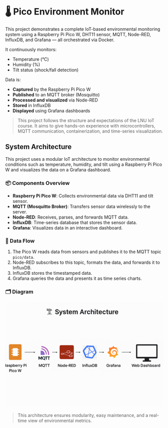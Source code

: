 # 🌡️ Pico Environment Monitor

This project demonstrates a complete IoT-based environmental monitoring system using a Raspberry Pi Pico W, DHT11 sensor, MQTT, Node-RED, InfluxDB, and Grafana — all orchestrated via Docker.

It continuously monitors:
- Temperature (°C)
- Humidity (%)
- Tilt status (shock/fall detection)

Data is:
- **Captured** by the Raspberry Pi Pico W
- **Published** to an MQTT broker (Mosquitto)
- **Processed and visualized** via Node-RED
- **Stored** in InfluxDB
- **Displayed** using Grafana dashboards

> This project follows the structure and expectations of the LNU IoT course. It aims to give hands-on experience with microcontrollers, MQTT communication, containerization, and time-series visualization.

## System Architecture

This project uses a modular IoT architecture to monitor environmental conditions such as temperature, humidity, and tilt using a Raspberry Pi Pico W and visualizes the data on a Grafana dashboard.

### 📦 Components Overview

- **Raspberry Pi Pico W**: Collects environmental data via DHT11 and tilt sensor.
- **MQTT (Mosquitto Broker)**: Transfers sensor data wirelessly to the server.
- **Node-RED**: Receives, parses, and forwards MQTT data.
- **InfluxDB**: Time-series database that stores the sensor data.
- **Grafana**: Visualizes data in an interactive dashboard.

### 🔁 Data Flow

1. The Pico W reads data from sensors and publishes it to the MQTT topic `pico/data`.
2. Node-RED subscribes to this topic, formats the data, and forwards it to InfluxDB.
3. InfluxDB stores the timestamped data.
4. Grafana queries the data and presents it as time series charts.

### 🗂 Diagram

![System Architecture](assets/system-architecture.png)

> This architecture ensures modularity, easy maintenance, and a real-time view of environmental metrics.
